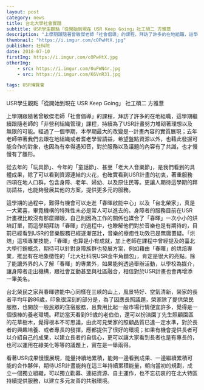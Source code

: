 ```yaml
---
layout: post
category: news
title: 台北大學社會實踐
subtitle: USR學生觀點「從開始到現在 USR Keep Going」社工碩二 方雅薏
description: "上學期跟隨著曾敏傑老師「社會倡導」的課程，拜訪了許多的在地組職，這學期繼續跟隨老師的「非營利組織管理」課程，持續為了USR計畫努力堆砌著理想以及無限的可能..."
thumbnail: "https://i.imgur.com/cOPwHtX.jpg"
publisher: 社科院
date: 2018-07-10
firstImg: https://i.imgur.com/cOPwHtX.jpg
otherImg:
    - src: https://i.imgur.com/0uFWN4r.jpg
    - src: https://i.imgur.com/K6VnR31.jpg

tags: USR博覽會
---
```


USR學生觀點「從開始到現在 USR Keep Going」
社工碩二 方雅薏

上學期跟隨著曾敏傑老師「社會倡導」的課程，拜訪了許多的在地組職，這學期繼續跟隨老師的「非營利組織管理」課程，持續為了USR計畫努力堆砌著理想以及無限的可能。經過了一個學期，本學期最大的改變是--計畫內容的實質展現；去年老師帶著我們去跟在地組織或者耆老學習請益，希望盤點資源以外，也藉此發掘可能合作的對象，也因為有幸得遇知音，對於服務以及議題的內容有了共識，也才慢慢有了雛形。

從去年的「玩具節」、今年的「童話節」、甚至「老大人音樂節」，是我們看到的具體成果，除了可以看到資源連結的火花，也確實看到USR計畫的初衷，著重服務四項在地人口群，包含身障、老年、婦幼、以及原住民等。更讓人期待這學期的拜訪請益，也能夠發展其他的方案，提供更多元的服務。

這學期的過程中，難得有機會可以走進「春暉啟能中心」以及「台北榮家」，真是一大驚喜，畢竟機構的特殊性未必是常人可以進去的。身障者的服務目前在USR計畫裡比較沒有那麼顯眼，自己則因為工作的關係也媒合了「春暉」一次小小的烘培訂單，而這學期拜訪「春暉」的過程中，也瞭解他們對於音樂也是有期待的，目前已經看到USR的音樂服務已經逐漸茁壯，音樂的療癒性功效已是無庸置疑。「烘焙」這項專業技能，「春暉」也算是小有成就，加上老師在課程中曾經提及的臺北大學行銷概念，期待可以針對身障族群也發展方案，例如藉由「春暉」的烘焙專業，推出有在地象徵性的「北大社科院USR金牛角麵包」，肯定是很大的亮點。除了能讓外界的人了解「春暉」的專業外，如果能夠透過舉辦活動，以學校為媒介，讓身障者走出機構，跟社會互動甚至與社區融合，相信對於USR計畫也會再增添一筆美名。

台北榮民之家與春暉啓能中心同樣在三峽的山上，風景特好、空氣清新，榮家的長者平均年齡86歲，印象很深刻的部分是，為了因應長照議題，榮家除了提供榮民服務，也開放一般民眾的住宿服務，且費用比起一般市場行情便宜許多，覺得是一個很棒的養老環境。拜訪當天看到99歲的老伯伯，還可以扮演園丁先生照顧園區的花草樹木，覺得根本不可思議，由此可見榮家的照顧品質已達一定水準，對於長者的興趣培養、或者專長的發揮，應都提供了很好的環境；如果有機會提供長者可以介紹自己的成果，以建立長者的自信心，更可以讓大家看到長者也是有專長的，也可以運用在綠美化等等的議題上，實在是一舉兩得。

看著USR成果慢慢展現，能量持續地累積，能夠一邊看到成果、一邊繼續累積可能的合作夥伴，期待USR計畫能夠在這三年持續累積能量，朝向當初的規劃，成立一個獨立組織，可以獨立勸募、連結資源、自主運作，也不忘初衷的在北大特區持續提供服務，以建立多元友善的共融環境。